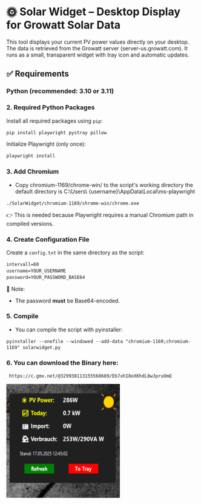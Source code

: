 # 🌞 Solar Widget – Desktop Display for Growatt Solar Data

This tool displays your current PV power values directly on your desktop. The data is retrieved from the Growatt server (server-us.growatt.com). It runs as a small, transparent widget with tray icon and automatic updates.

## ✅ Requirements

### Python (recommended: 3.10 or 3.11)


### 2. Required Python Packages
Install all required packages using `pip`:

```bash
pip install playwright pystray pillow
```

Initialize Playwright (only once):

```bash
playwright install
```

### 3. Add Chromium
- Copy chromium-1169/chrome-win/ to the script's working directory the default directory is C:\Users\ {username}\AppData\Local\ms-playwright

```
./SolarWidget/chromium-1169/chrome-win/chrome.exe
```

👉 This is needed because Playwright requires a manual Chromium path in compiled versions.

### 4. Create Configuration File
Create a `config.txt` in the same directory as the script:

```txt
intervall=60
username=YOUR_USERNAME
password=YOUR_PASSWORD_BASE64
```

📌 Note:
- The password **must** be Base64-encoded.

### 5. Compile
- You can compile the script with pyinstaller:
```
pyinstaller --onefile --windowed --add-data "chromium-1169;chromium-1169" solarwidget.py

```
### 6. You can download the Binary here:
```
 https://c.gmx.net/@329938113155568689/Eb7xhI8oXKhdL8wJpruOmQ

```
<img src="https://github.com/GoatWithCode/Growatt-solar-widget/blob/main/Screenshot%202025-05-17%20124628.png" alt="Solar-widget" width="300" height="300">

